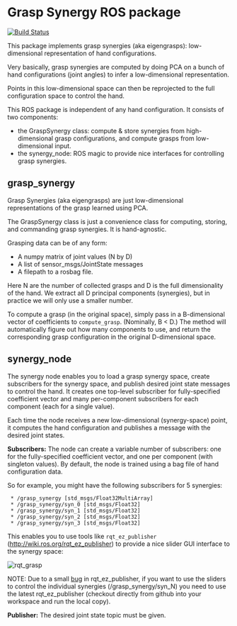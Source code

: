 # Grasp Synergy ROS package

[![Build Status](https://travis-ci.org/felixduvallet/grasp-synergy.svg?branch=master)](https://travis-ci.org/felixduvallet/grasp-synergy)

This package implements grasp synergies (aka eigengrasps): low-dimensional
representation of hand configurations.

Very basically, grasp synergies are computed by doing PCA on a bunch of hand
configurations (joint angles) to infer a low-dimensional representation.

Points in this low-dimensional space can then be reprojected to the full
configuration space to control the hand.

This ROS package is independent of any hand configuration.
It consists of two components:
 - the GraspSynergy class: compute & store synergies from high-dimensional grasp
   configurations, and compute grasps from low-dimensional input.
 - the synergy_node: ROS magic to provide nice interfaces for controlling grasp
   synergies.

## grasp_synergy

Grasp Synergies (aka eigengrasps) are just low-dimensional representations of
the grasp learned using PCA.

The GraspSynergy class is just a convenience class for computing, storing, and
commanding grasp synergies. It is hand-agnostic.

Grasping data can be of any form:
 - A numpy matrix of joint values (N by D)
 - A list of sensor_msgs/JointState messages
 - A filepath to a rosbag file.

Here N are the number of collected grasps and D is the full dimensionality of
the hand. We extract all D principal components (synergies), but in practice we
will only use a smaller number.

To compute a grasp (in the original space), simply pass in a B-dimensional
vector of coefficients to `compute_grasp`. (Nominally, B < D.) The method will
automatically figure out how many components to use, and return the
corresponding grasp configuration in the original D-dimensional space.

## synergy_node

The synergy node enables you to load a grasp synergy space, create subscribers
for the synergy space, and publish desired joint state messages to control the
hand.
It creates one top-level subscriber for fully-specified coefficient vector and
many per-component subscribers for each component (each for a single value).

Each time the node receives a new low-dimensional (synergy-space) point, it
computes the hand configuration and publishes a message with the desired joint
states.

**Subscribers:**
The node can create a variable number of subscribers: one for the
fully-specified coefficient vector, and one per component (with singleton
values).
By default, the node is trained using a bag file of hand configuration data.

So for example, you might have the following subscribers for 5 synergies:
```
 * /grasp_synergy [std_msgs/Float32MultiArray]
 * /grasp_synergy/syn_0 [std_msgs/Float32]
 * /grasp_synergy/syn_1 [std_msgs/Float32]
 * /grasp_synergy/syn_2 [std_msgs/Float32]
 * /grasp_synergy/syn_3 [std_msgs/Float32]
```

This enables you to use tools like `rqt_ez_publisher`
(http://wiki.ros.org/rqt_ez_publisher) to provide a nice slider GUI interface to
the synergy space:

![rqt_grasp](https://cloud.githubusercontent.com/assets/6153835/14283454/c8cb284a-fb43-11e5-995e-452cfa981145.png)

NOTE: Due to a small [bug](https://github.com/OTL/rqt_ez_publisher/issues/17) in
rqt_ez_publisher, if you want to use the sliders to control the individual
synergies (/grasp_synergy/syn_N) you need to use the latest rqt_ez_publisher
(checkout directly from github into your workspace and run the local copy).


**Publisher:**
The desired joint state topic must be given.
